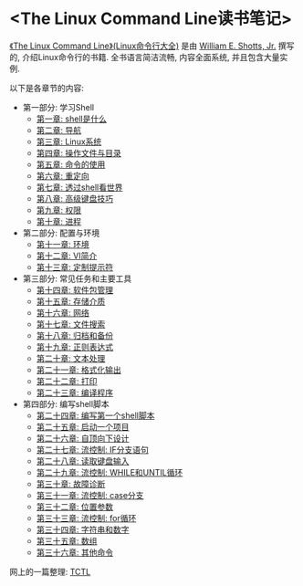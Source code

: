 # <The Linux Command Line读书笔记> #

[《The Linux Command Line》(Linux命令行大全)](https://book.douban.com/subject/6806862/) 是由 [William E. Shotts, Jr.](http://www.oreilly.com/pub/au/4962) 撰写的, 介绍Linux命令行的书籍. 全书语言简洁流畅, 内容全面系统, 并且包含大量实例.

以下是各章节的内容:

- 第一部分: 学习Shell
    - [第一章: shell是什么](./section01/chapter01.md)
    - [第二章: 导航](./section01/chapter02.md)
    - [第三章: Linux系统](./section01/chapter03.md)
    - [第四章: 操作文件与目录](./section01/chapter04.md)
    - [第五章: 命令的使用](./section01/chapter05.md)
    - [第六章: 重定向](./section01/chapter06.md)
    - [第七章: 透过shell看世界](./section01/chapter07.md)
    - [第八章: 高级键盘技巧](./section01/chapter08.md)
    - [第九章: 权限](./section01/chapter09.md)
    - [第十章: 进程](./section01/chapter10.md)
- 第二部分: 配置与环境
    - [第十一章: 环境](./section02/chapter11.md)
    - [第十二章: VI简介](./section02/chapter12.md)
    - [第十三章: 定制提示符](./section02/chapter13.md)
- 第三部分: 常见任务和主要工具
    - [第十四章: 软件包管理](./section03/chapter14.md)
    - [第十五章: 存储介质](./section03/chapter15.md)
    - [第十六章: 网络](./section03/chapter16.md)
    - [第十七章: 文件搜索](./section03/chapter17.md)
    - [第十八章: 归档和备份](./section03/chapter18.md)
    - [第十九章: 正则表达式](./section03/chapter19.md)
    - [第二十章: 文本处理](./section03/chapter20.md)
    - [第二十一章: 格式化输出](./section03/chapter21.md)
    - [第二十二章: 打印](./section03/chapter22.md)
    - [第二十三章: 编译程序](./section03/chapter23.md)
- 第四部分: 编写shell脚本
    - [第二十四章: 编写第一个shell脚本](./section04/chapter24.md)
    - [第二十五章: 启动一个项目](./section04/chapter25.md)
    - [第二十六章: 自顶向下设计](./section04/chapter26.md)
    - [第二十七章: 流控制: IF分支语句](./section04/chapter27.md)
    - [第二十八章: 读取键盘输入](./section04/chapter28.md)
    - [第二十九章: 流控制: WHILE和UNTIL循环](./section04/chapter29.md)
    - [第三十章: 故障诊断](./section04/chapter30.md)
    - [第三十一章: 流控制: case分支](./section04/chapter31.md)
    - [第三十二章: 位置参数](./section04/chapter32.md)
    - [第三十三章: 流控制: for循环](./section04/chapter33.md)
    - [第三十四章: 字符串和数字](./section04/chapter34.md)
    - [第三十五章: 数组](./section04/chapter35.md)
    - [第三十六章: 其他命令](./section04/chapter36.md)

网上的一篇整理: [TCTL](http://billie66.github.io/TLCL/book/zh/index.html)
